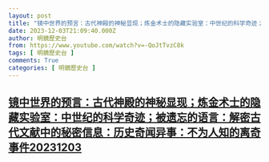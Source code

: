 ```yaml
---
layout: post
title: "镜中世界的预言：古代神殿的神秘显现；炼金术士的隐藏实验室：中世纪的科学奇迹；被遗忘的语言：解密古代文献中的秘密信息：历史奇闻异事：不为人知的离奇事件20231203"
date: 2023-12-03T21:09:40.000Z
author: 明鏡歷史台
from: https://www.youtube.com/watch?v=-QoJtTvzC8k
tags: [ 明鏡歷史台 ]
comments: True
categories: [ 明鏡歷史台 ]
---
```

<!--1701637780000-->
[镜中世界的预言：古代神殿的神秘显现；炼金术士的隐藏实验室：中世纪的科学奇迹；被遗忘的语言：解密古代文献中的秘密信息：历史奇闻异事：不为人知的离奇事件20231203](https://www.youtube.com/watch?v=-QoJtTvzC8k)
------

<div>

</div>
